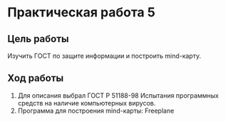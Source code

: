 # Практическая работа 5

## Цель работы
Изучить ГОСТ по защите информации и построить mind-карту.

## Ход работы 

1. Для описания выбрал ГОСТ Р 51188-98 Испытания программных средств на наличие компьютерных вирусов.
2. Программа для построения mind-карты: Freeplane
